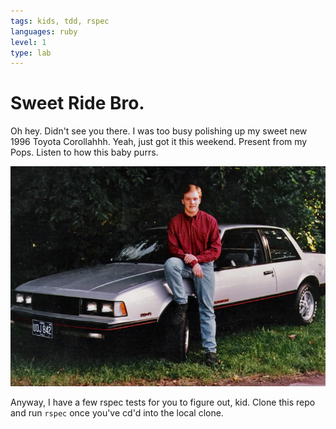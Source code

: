 ```yaml
---
tags: kids, tdd, rspec
languages: ruby
level: 1
type: lab
---
```


# Sweet Ride Bro.

Oh hey. Didn't see you there. I was too busy polishing up my sweet new 1996 Toyota Corollahhh. Yeah, just got it this weekend. Present from my Pops. Listen to how this baby purrs.

<img src="kid-with-car.jpg">

Anyway, I have a few rspec tests for you to figure out, kid. Clone this repo and run `rspec` once you've cd'd into the local clone.